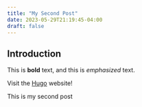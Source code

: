 ```yaml
---
title: "My Second Post"
date: 2023-05-29T21:19:45-04:00
draft: false
---
```


## Introduction

This is **bold** text, and this is *emphasized* text.

Visit the [Hugo](https://gohugo.io) website!

This is my second post